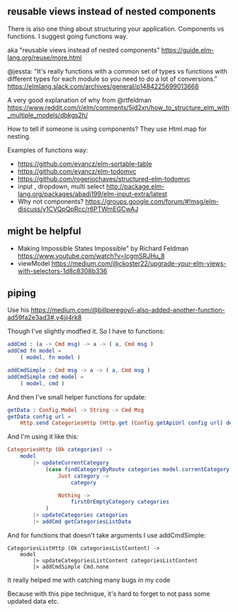 ## reusable views instead of nested components

There is also one thing about structuring your application. Components vs functions. I suggest going functions way. 

aka "reusable views instead of nested components" https://guide.elm-lang.org/reuse/more.html

@jessta: "It's really functions with a common set of types vs functions with different types for each module so you need to do a lot of conversions." https://elmlang.slack.com/archives/general/p1484225699013668

A very good explanation of why from @rtfeldman https://www.reddit.com/r/elm/comments/5jd2xn/how_to_structure_elm_with_multiple_models/dbkgs2h/

How to tell if someone is using components? They use Html.map for nesting.

Examples of functions way:

- https://github.com/evancz/elm-sortable-table
- https://github.com/evancz/elm-todomvc
- https://github.com/rogeriochaves/structured-elm-todomvc
- input , dropdown, multi select http://package.elm-lang.org/packages/abadi199/elm-input-extra/latest
- Why not components? https://groups.google.com/forum/#!msg/elm-discuss/y1CVQpQpRcc/r6PTWmEGCwAJ

## might be helpful

- Making Impossible States Impossible" by Richard Feldman https://www.youtube.com/watch?v=IcgmSRJHu_8
- viewModel https://medium.com/@ckoster22/upgrade-your-elm-views-with-selectors-1d8c8308b336

## piping

Use his https://medium.com/@billperegoy/i-also-added-another-function-ad59fa2e3ad3#.y4jji4rk8

Though I've slightly modfied it. So I have to functions:

```elm
addCmd : (a -> Cmd msg) -> a -> ( a, Cmd msg )
addCmd fn model =
    ( model, fn model )

addCmdSimple : Cmd msg -> a -> ( a, Cmd msg )
addCmdSimple cmd model =
    ( model, cmd )
```

And then I've small helper functions for update:

```elm
getData : Config.Model -> String -> Cmd Msg
getData config url =
    Http.send CategoriesHttp (Http.get (Config.getApiUrl config url) decodeData)
```

And I'm using it like this:

```elm
CategoriesHttp (Ok categories) ->
    model
        |> updateCurrentCategory
            (case findCategoryByRoute categories model.currentCategory.route of
                Just category ->
                    category

                Nothing ->
                    firstOrEmptyCategory categories
            )
        |> updateCategories categories
        |> addCmd getCategoriesListData
```

 
And for functions that doesn't take arguments I use addCmdSimple:

```        
CategoriesListHttp (Ok categoriesListContent) ->
    model
        |> updateCategoriesListContent categoriesListContent
        |> addCmdSimple Cmd.none
```

It really helped me with catching many bugs in my code

Because with this pipe technique, it's hard to forget to not pass some updated data etc.
